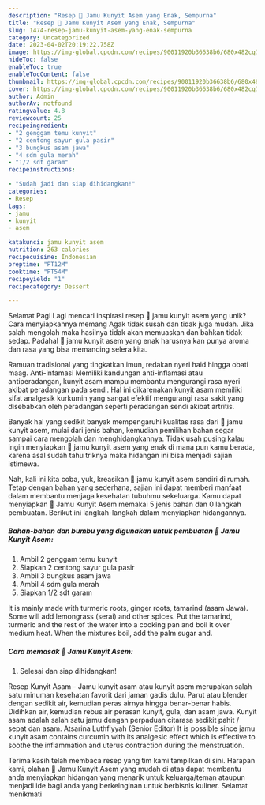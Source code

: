 ```yaml
---
description: "Resep 🍹 Jamu Kunyit Asem yang Enak, Sempurna"
title: "Resep 🍹 Jamu Kunyit Asem yang Enak, Sempurna"
slug: 1474-resep-jamu-kunyit-asem-yang-enak-sempurna
category: Uncategorized
date: 2023-04-02T20:19:22.758Z
image: https://img-global.cpcdn.com/recipes/90011920b36638b6/680x482cq70/jamu-kunyit-asem-foto-resep-utama.jpg
hideToc: false
enableToc: true
enableTocContent: false
thumbnail: https://img-global.cpcdn.com/recipes/90011920b36638b6/680x482cq70/jamu-kunyit-asem-foto-resep-utama.jpg
cover: https://img-global.cpcdn.com/recipes/90011920b36638b6/680x482cq70/jamu-kunyit-asem-foto-resep-utama.jpg
author: Admin
authorAv: notfound
ratingvalue: 4.8
reviewcount: 25
recipeingredient:
- "2 genggam temu kunyit"
- "2 centong sayur gula pasir"
- "3 bungkus asam jawa"
- "4 sdm gula merah"
- "1/2 sdt garam"
recipeinstructions:

- "Sudah jadi dan siap dihidangkan!"
categories:
- Resep
tags:
- jamu
- kunyit
- asem

katakunci: jamu kunyit asem 
nutrition: 263 calories
recipecuisine: Indonesian
preptime: "PT12M"
cooktime: "PT54M"
recipeyield: "1"
recipecategory: Dessert

---
```



Selamat Pagi Lagi mencari inspirasi resep 🍹 jamu kunyit asem yang unik? Cara menyiapkannya memang Agak tidak susah dan tidak juga mudah. Jika salah mengolah maka hasilnya tidak akan memuaskan dan bahkan tidak sedap. Padahal 🍹 jamu kunyit asem yang enak harusnya kan punya aroma dan rasa yang bisa memancing selera kita.


Ramuan tradisional yang tingkatkan imun, redakan nyeri haid hingga obati maag. Anti-infamasi Memiliki kandungan anti-inflamasi atau antiperadangan, kunyit asam mampu membantu mengurangi rasa nyeri akibat peradangan pada sendi. Hal ini dikarenakan kunyit asam memiliki sifat analgesik kurkumin yang sangat efektif mengurangi rasa sakit yang disebabkan oleh peradangan seperti peradangan sendi akibat artritis.

Banyak hal yang sedikit banyak mempengaruhi kualitas rasa dari 🍹 jamu kunyit asem, mulai dari jenis bahan, kemudian pemilihan bahan segar sampai cara mengolah dan menghidangkannya. Tidak usah pusing kalau ingin menyiapkan 🍹 jamu kunyit asem yang enak di mana pun kamu berada, karena asal sudah tahu triknya maka hidangan ini bisa menjadi sajian istimewa.


Nah, kali ini kita coba, yuk, kreasikan 🍹 jamu kunyit asem sendiri di rumah. Tetap dengan bahan yang sederhana, sajian ini dapat memberi manfaat dalam membantu menjaga kesehatan tubuhmu sekeluarga. Kamu dapat menyiapkan 🍹 Jamu Kunyit Asem memakai 5 jenis bahan dan 0 langkah pembuatan. Berikut ini langkah-langkah dalam menyiapkan hidangannya.

<!--inarticleads1-->

##### Bahan-bahan dan bumbu yang digunakan untuk pembuatan 🍹 Jamu Kunyit Asem:

1. Ambil 2 genggam temu kunyit
1. Siapkan 2 centong sayur gula pasir
1. Ambil 3 bungkus asam jawa
1. Ambil 4 sdm gula merah
1. Siapkan 1/2 sdt garam


It is mainly made with turmeric roots, ginger roots, tamarind (asam Jawa). Some will add lemongrass (serai) and other spices. Put the tamarind, turmeric and the rest of the water into a cooking pan and boil it over medium heat. When the mixtures boil, add the palm sugar and. 

<!--inarticleads2-->

##### Cara memasak 🍹 Jamu Kunyit Asem:


1. Selesai dan siap dihidangkan!

Resep Kunyit Asam - Jamu kunyit asam atau kunyit asem merupakan salah satu minuman kesehatan favorit dari jaman gadis dulu. Parut atau blender dengan sedikit air, kemudian peras airnya hingga benar-benar habis. Didihkan air, kemudian rebus air perasan kunyit, gula, dan asam jawa. Kunyit asam adalah salah satu jamu dengan perpaduan citarasa sedikit pahit / sepat dan asam. Atsarina Luthfiyyah (Senior Editor) It is possible since jamu kunyit asam contains curcumin with its analgesic effect which is effective to soothe the inflammation and uterus contraction during the menstruation. 

Terima kasih telah membaca resep yang tim kami tampilkan di sini. Harapan kami, olahan 🍹 Jamu Kunyit Asem yang mudah di atas dapat membantu anda menyiapkan hidangan yang menarik untuk keluarga/teman ataupun menjadi ide bagi anda yang berkeinginan untuk berbisnis kuliner. Selamat menikmati
